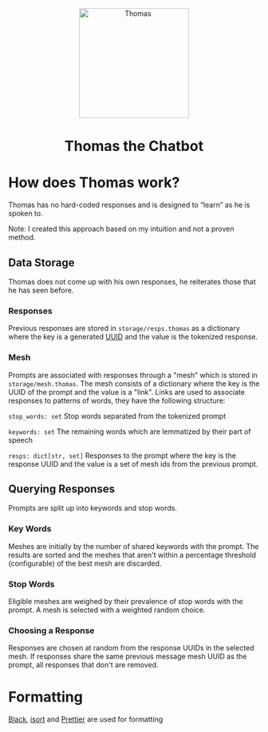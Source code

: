 <div align="center">
    <img src="https://i.imgur.com/1qHopDH.png" alt="Thomas" width="220" height="220">
    <h1>Thomas the Chatbot</h1>
</div>

# How does Thomas work?

Thomas has no hard-coded responses and is designed to “learn” as he is spoken to.

Note: I created this approach based on my intuition and not a proven method.

## Data Storage

Thomas does not come up with his own responses, he reiterates those that he has seen before.

### Responses

Previous responses are stored in `storage/resps.thomas` as a dictionary where the key is a generated [UUID](https://docs.python.org/3/library/uuid.html) and the value is the tokenized response.

### Mesh

Prompts are associated with responses through a "mesh" which is stored in `storage/mesh.thomas`. The mesh consists of a dictionary where the key is the UUID of the prompt and the value is a "link". Links are used to associate responses to patterns of words, they have the following structure:

`stop_words: set`
Stop words separated from the tokenized prompt

`keywords: set`
The remaining words which are lemmatized by their part of speech

`resps: dict[str, set]`
Responses to the prompt where the key is the response UUID and the value is a set of mesh ids from the previous prompt.

## Querying Responses

Prompts are split up into keywords and stop words.

### Key Words

Meshes are initially by the number of shared keywords with the prompt. The results are sorted and the meshes that aren't within a percentage threshold (configurable) of the best mesh are discarded.

### Stop Words

Eligible meshes are weighed by their prevalence of stop words with the prompt. A mesh is selected with a weighted random choice.

### Choosing a Response

Responses are chosen at random from the response UUIDs in the selected mesh. If responses share the same previous message mesh UUID as the prompt, all responses that don't are removed.

# Formatting

[Black](https://github.com/psf/black), [isort](https://github.com/PyCQA/isort) and [Prettier](https://prettier.io/) are used for formatting
